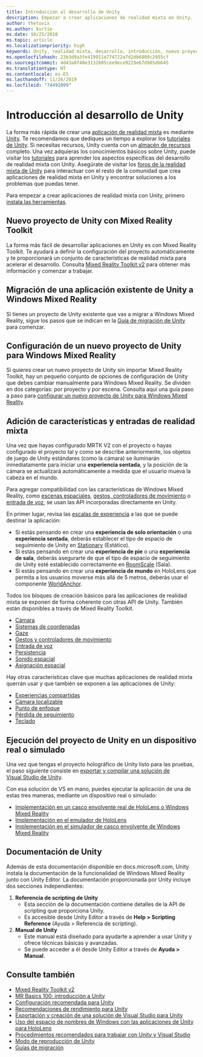 ```yaml
---
title: Introducción al desarrollo de Unity
description: Empezar a crear aplicaciones de realidad mixta en Unity.
author: thetuvix
ms.author: kurtie
ms.date: 10/25/2018
ms.topic: article
ms.localizationpriority: high
keywords: Unity, realidad mixta, desarrollo, introducción, nuevo proyecto, migración, funcionalidad, cámara, simulación, emulación, documentación
ms.openlocfilehash: 23b3d9a3fe419911e774722a7d2db6809c2955cf
ms.sourcegitcommit: 4d43a8f40e3132605cee9ece9229e67d985db645
ms.translationtype: HT
ms.contentlocale: es-ES
ms.lasthandoff: 11/26/2019
ms.locfileid: "74491099"
---
```

# <a name="unity-development-overview"></a>Introducción al desarrollo de Unity

La forma más rápida de crear una [aplicación de realidad mixta](app-views.md) es mediante [Unity](https://unity.com). Te recomendamos que dediques un tiempo a explorar los [tutoriales de Unity](https://unity3d.com/learn/tutorials). Si necesitas recursos, Unity cuenta con un [almacén de recursos](https://www.assetstore.unity3d.com/) completo. Una vez adquieras los conocimientos básicos sobre Unity, puede visitar los [tutoriales](tutorials.md) para aprender los aspectos específicas del desarrollo de realidad mixta con Unity. Asegúrate de visitar los [foros de la realidad mixta de Unity](https://forum.unity3d.com/forums/hololens.102/) para interactuar con el resto de la comunidad que crea aplicaciones de realidad mixta en Unity y encontrar soluciones a los problemas que puedas tener.

Para empezar a crear aplicaciones de realidad mixta con Unity, primero [instala las herramientas](install-the-tools.md). 

## <a name="new-unity-project-with-mixed-reality-toolkit"></a>Nuevo proyecto de Unity con Mixed Reality Toolkit 

La forma más fácil de desarrollar aplicaciones en Unity es con Mixed Reality Toolkit. Te ayudará a definir la configuración del proyecto automáticamente y te proporcionará un conjunto de características de realidad mixta para acelerar el desarrollo. Consulta [Mixed Reality Toolkit v2](mrtk-getting-started.md) para obtener más información y comenzar a trabajar. 

## <a name="porting-an-existing-unity-app-to-windows-mixed-reality"></a>Migración de una aplicación existente de Unity a Windows Mixed Reality

Si tienes un proyecto de Unity existente que vas a migrar a Windows Mixed Reality, sigue los pasos que se indican en la [Guía de migración de Unity](porting-guides.md) para comenzar.

## <a name="configuring-new-unity-project-for-windows-mixed-reality"></a>Configuración de un nuevo proyecto de Unity para Windows Mixed Reality

Si quieres crear un nuevo proyecto de Unity sin importar Mixed Reality Toolkit, hay un pequeño conjunto de opciones de configuración de Unity que debes cambiar manualmente para Windows Mixed Reality. Se dividen en dos categorías: por proyecto y por escena. Consulta aquí una guía paso a paso para [configurar un nuevo proyecto de Unity para Windows Mixed Reality](Configure-Unity-Project.md).

## <a name="adding-mixed-reality-capabilities-and-inputs"></a>Adición de características y entradas de realidad mixta

Una vez que hayas configurado MRTK V2 con el proyecto o hayas configurado el proyecto tal y como se describe anteriormente, los objetos de juego de Unity estándares (como la cámara) se iluminarán inmediatamente para iniciar una **experiencia sentada**, y la posición de la cámara se actualizará automáticamente a medida que el usuario mueva la cabeza en el mundo.

Para agregar compatibilidad con las características de Windows Mixed Reality, como [escenas espaciales](coordinate-systems.md#spatial-coordinate-systems), [gestos, controladores de movimiento](gestures-and-motion-controllers-in-unity.md) o [entrada de voz](voice-input-in-unity.md), se usan las API incorporadas directamente en Unity. 

En primer lugar, revisa las [escalas de experiencia](coordinate-systems.md) a las que se puede destinar la aplicación:
* Si estás pensando en crear una **experiencia de solo orientación** o una **experiencia sentada**, deberás establecer el tipo de espacio de seguimiento de Unity en [Stationary](coordinate-systems-in-unity.md#building-an-orientation-only-or-seated-scale-experience) (Estático).
* Si estás pensando en crear una **experiencia de pie** o una **experiencia de sala**, deberás asegurarte de que el tipo de espacio de seguimiento de Unity esté establecido correctamente en [RoomScale](coordinate-systems-in-unity.md#building-an-orientation-only-or-seated-scale-experience) (Sala).
* Si estás pensando en crear una **experiencia de mundo** en HoloLens que permita a los usuarios moverse más allá de 5 metros, deberás usar el componente [WorldAnchor](coordinate-systems-in-unity.md#building-a-world-scale-experience).

Todos los bloques de creación básicos para las aplicaciones de realidad mixta se exponen de forma coherente con otras API de Unity. También están disponibles a través de Mixed Reality Toolkit.
* [Cámara](camera-in-unity.md)
* [Sistemas de coordenadas](coordinate-systems-in-unity.md)
* [Gaze](gaze-in-unity.md)
* [Gestos y controladores de movimiento](gestures-and-motion-controllers-in-unity.md)
* [Entrada de voz](voice-input-in-unity.md)
* [Persistencia](persistence-in-unity.md)
* [Sonido espacial](spatial-sound-in-unity.md)
* [Asignación espacial](spatial-mapping-in-unity.md)

Hay otras características clave que muchas aplicaciones de realidad mixta querrán usar y que también se exponen a las aplicaciones de Unity:
* [Experiencias compartidas](shared-experiences-in-unity.md)
* [Cámara localizable](locatable-camera-in-unity.md)
* [Punto de enfoque](focus-point-in-unity.md)
* [Pérdida de seguimiento](tracking-loss-in-unity.md)
* [Teclado](keyboard-input-in-unity.md)

## <a name="running-your-unity-project-on-a-real-or-simulated-device"></a>Ejecución del proyecto de Unity en un dispositivo real o simulado

Una vez que tengas el proyecto holográfico de Unity listo para las pruebas, el paso siguiente consiste en [exportar y compilar una solución de Visual Studio de Unity](exporting-and-building-a-unity-visual-studio-solution.md).

Con esa solución de VS en mano, puedes ejecutar la aplicación de una de estas tres maneras, mediante un dispositivo real o simulado:
* [Implementación en un casco envolvente real de HoloLens o Windows Mixed Reality](using-visual-studio.md)
* [Implementación en el emulador de HoloLens](using-the-hololens-emulator.md)
* [Implementación en el simulador de casco envolvente de Windows Mixed Reality](using-the-windows-mixed-reality-simulator.md)

## <a name="unity-documentation"></a>Documentación de Unity

Además de esta documentación disponible en docs.microsoft.com, Unity instala la documentación de la funcionalidad de Windows Mixed Reality junto con Unity Editor. La documentación proporcionada por Unity incluye dos secciones independientes:
1. **Referencia de scripting de Unity**
    * Esta sección de la documentación contiene detalles de la API de scripting que proporciona Unity.
    * Es accesible desde Unity Editor a través de **Help > Scripting Reference** (Ayuda > Referencia de scripting).
2. **Manual de Unity**
    * Este manual está diseñado para ayudarte a aprender a usar Unity y ofrece técnicas básicas y avanzadas.
    * Se puede acceder a él desde Unity Editor a través de **Ayuda > Manual**.

## <a name="see-also"></a>Consulte también
* [Mixed Reality Toolkit v2](mrtk-getting-started.md)
* [MR Basics 100: introducción a Unity](holograms-100.md)
* [Configuración recomendada para Unity](recommended-settings-for-unity.md)
* [Recomendaciones de rendimiento para Unity](performance-recommendations-for-unity.md)
* [Exportación y creación de una solución de Visual Studio para Unity](exporting-and-building-a-unity-visual-studio-solution.md)
* [Uso del espacio de nombres de Windows con las aplicaciones de Unity para HoloLens](using-the-windows-namespace-with-unity-apps-for-hololens.md)
* [Procedimientos recomendados para trabajar con Unity y Visual Studio](best-practices-for-working-with-unity-and-visual-studio.md)
* [Modo de reproducción de Unity](unity-play-mode.md)
* [Guías de migración](porting-guides.md)
